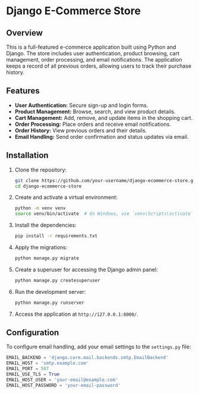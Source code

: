 # Django E-Commerce Store

## Overview

This is a full-featured e-commerce application built using Python and Django. The store includes user authentication, product browsing, cart management, order processing, and email notifications. The application keeps a record of all previous orders, allowing users to track their purchase history.

## Features

- **User Authentication:** Secure sign-up and login forms.
- **Product Management:** Browse, search, and view product details.
- **Cart Management:** Add, remove, and update items in the shopping cart.
- **Order Processing:** Place orders and receive email notifications.
- **Order History:** View previous orders and their details.
- **Email Handling:** Send order confirmation and status updates via email.

## Installation

1. Clone the repository:
    ```bash
    git clone https://github.com/your-username/django-ecommerce-store.git
    cd django-ecommerce-store
    ```

2. Create and activate a virtual environment:
    ```bash
    python -m venv venv
    source venv/bin/activate  # On Windows, use `venv\Scripts\activate`
    ```

3. Install the dependencies:
    ```bash
    pip install -r requirements.txt
    ```

4. Apply the migrations:
    ```bash
    python manage.py migrate
    ```

5. Create a superuser for accessing the Django admin panel:
    ```bash
    python manage.py createsuperuser
    ```

6. Run the development server:
    ```bash
    python manage.py runserver
    ```

7. Access the application at `http://127.0.0.1:8000/`.

## Configuration

To configure email handling, add your email settings to the `settings.py` file:
```python
EMAIL_BACKEND = 'django.core.mail.backends.smtp.EmailBackend'
EMAIL_HOST = 'smtp.example.com'
EMAIL_PORT = 587
EMAIL_USE_TLS = True
EMAIL_HOST_USER = 'your-email@example.com'
EMAIL_HOST_PASSWORD = 'your-email-password'
